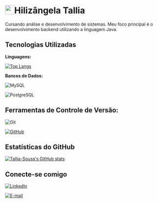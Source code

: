

#  [<img src="https://camo.githubusercontent.com/479c726b2c5f17871aa2b64bde267a1c4315f16fac7ffb932b32598e7bf54dca/68747470733a2f2f6d65646961312e67697068792e636f6d2f6d656469612f4b7a4a6b7a6a676766474e355079366e6b542f67697068792e6769663f6369643d656366303565343732646e39696277746639637a6d31726673376963797a3261766c6238707068363636756e7138706a2665703d76315f737469636b6572735f736561726368267269643d67697068792e676966" width="30" style="float:left"/>](https://github.com/Tallia-Sousa) Hilizângela Tallia 

Cursando análise e desenvolvimento de sistemas. Meu foco principal é o desenvolvimento backend utilizando a linguagem Java.


## Tecnologias Utilizadas
 **Linguagens:**

 [![Top Langs](https://github-readme-stats.vercel.app/api/top-langs/?username=Tallia-Sousa&layout=compact&theme=dark)](https://github.com/anuraghazra/github-readme-stats)

**Bancos de Dados:**

 ![MySQL](https://img.shields.io/badge/MySQL-00000F?style=for-the-badge&logo=mysql&logoColor=white)

 ![PostgreSQL](https://img.shields.io/badge/PostgreSQL-000?style=for-the-badge&logo=postgresql)

## Ferramentas de Controle de Versão:
![Git](https://img.shields.io/badge/GIT-100000?style=for-the-badge&logo=git&logoColor=white)

[![GitHub](https://img.shields.io/badge/GitHub-100000?style=for-the-badge&logo=github&logoColor=white)](https://github.com/Tallia-Sousa)

## Estatísticas do GitHub

[![Tallia-Sousa's GitHub stats](https://github-readme-stats.vercel.app/api?username=Tallia-Sousa&show_icons=true&theme=dark)](https://github.com/anuraghazra/github-readme-stats)



## Conecte-se comigo
[![LinkedIn](https://img.shields.io/badge/LinkedIn-000?style=for-the-badge&logo=linkedin&logoColor=0077B5)](https://www.linkedin.com/in/hilizangela-tallia-de-sousa-dos-reis-ab483429b/)

[![E-mail](https://img.shields.io/badge/-Email-000?style=for-the-badge&logo=microsoft-outlook&logoColor=007BFF)](mailto:capic.2022118tads0218@aluno.ifpi.edu.br)




